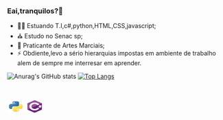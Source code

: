 ### Eai,tranquilos?🤙

- 👨‍💻 Estuando T.I,c#,python,HTML,CSS,javascript;
- ⛪ Estudo no Senac sp;
- 🥋 Praticante de Artes Marciais;
- ⚡ Obdiente,levo a sério hierarquias impostas em ambiente de trabalho alem de sempre me interresar em aprender.

![Anurag's GitHub stats](https://github-readme-stats.vercel.app/api?username=carlospalmeida&show_icons=true&theme=onedark)
[![Top Langs](https://github-readme-stats.vercel.app/api/top-langs/?username=carlospalmeida&langs_count=8)](https://github.com/anuraghazra/github-readme-stats)
##
<div style="display: inline_block"><br>
  <img align="center" alt="Rafa-Python" height="30" width="40" src="https://raw.githubusercontent.com/devicons/devicon/master/icons/python/python-original.svg">
  <img align="center" alt="Rafa-Csharp" height="30" width="40" src="https://raw.githubusercontent.com/devicons/devicon/master/icons/csharp/csharp-original.svg"     
</div>
